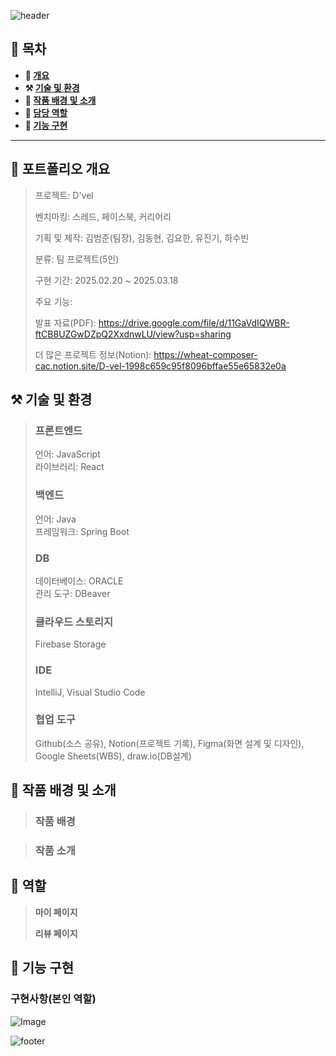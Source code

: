 ![header](https://capsule-render.vercel.app/api?type=waving&color=5c666a&height=200&section=header&text=D'vel&fontSize=70)

## **📖 목차**

<b>
  
- 📝 [개요](#-포트폴리오-개요)
- ⚒️ [기술 및 환경](#%EF%B8%8F-기술-및-환경)
- 📃 [작품 배경 및 소개](#-작품-배경-및-소개)
- 🍋 [담당 역할](#-역할)
- 🔎 [기능 구현](#-기능-구현)
</b>

---

## **📝 포트폴리오 개요**

> 프로젝트: D'vel
>
> 벤치마킹: 스레드, 페이스북, 커리어리
> 
> 기획 및 제작: 김범준(팀장), 김동현, 김요한, 유진기, 하수빈
>
> 분류: 팀 프로젝트(5인)
>
> 구현 기간: 2025.02.20 ~ 2025.03.18
>
> 주요 기능: 
>
> 발표 자료(PDF): https://drive.google.com/file/d/11GaVdIQWBR-ftCB8UZGwDZpQ2XxdnwLU/view?usp=sharing
>
> 더 많은 프로젝트 정보(Notion): https://wheat-composer-cac.notion.site/D-vel-1998c659c95f8096bffae55e65832e0a


## **⚒️ 기술 및 환경**
> ### 프론트엔드
> 언어: JavaScript</br>
> 라이브러리: React
> ### 백엔드
> 언어: Java</br>
> 프레임워크: Spring Boot
> ### DB
> 데이터베이스: ORACLE</br>
> 관리 도구: DBeaver
> ### 클라우드 스토리지
> Firebase Storage
> ### IDE
> IntelliJ, Visual Studio Code
> ### 협업 도구
> Github(소스 공유), Notion(프로젝트 기록), Figma(화면 설계 및 디자인), Google Sheets(WBS), draw.io(DB설계)

## **📃 작품 배경 및 소개**
> ### 작품 배경
> 
> 

> ### 작품 소개
>
> 

## **🍋 역할**
>
> **마이 페이지**</br>
> 
>
> **리뷰 페이지**</br>
> 

## **🔎 기능 구현**
### **구현사항(본인 역할)**
![Image]()

![footer](https://capsule-render.vercel.app/api?type=waving&height=150&color=5c666a&fontAlign=50&textBg=false&section=footer&fontSize=61&fontAlignY=42)
